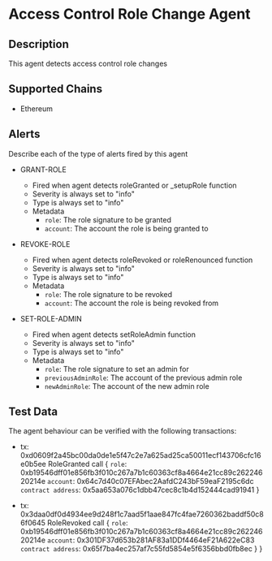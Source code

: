 # Access Control Role Change Agent

## Description

This agent detects access control role changes

## Supported Chains

- Ethereum

## Alerts

Describe each of the type of alerts fired by this agent

- GRANT-ROLE
  - Fired when agent detects roleGranted or _setupRole function
  - Severity is always set to "info"
  - Type is always set to "info" 
  - Metadata
    - `role`: The role signature to be granted
    - `account`: The account the role is being granted to

- REVOKE-ROLE
  - Fired when agent detects roleRevoked or roleRenounced function
  - Severity is always set to "info"
  - Type is always set to "info" 
  - Metadata
    - `role`: The role signature to be revoked
    - `account`: The account the role is being revoked from

- SET-ROLE-ADMIN
  - Fired when agent detects setRoleAdmin function
  - Severity is always set to "info"
  - Type is always set to "info" 
  - Metadata
    - `role`: The role signature to set an admin for
    - `previousAdminRole`: The account of the previous admin role 
    - `newAdminRole`: The account of the new admin role 

  

## Test Data

The agent behaviour can be verified with the following transactions:
- tx: 0xd0609f2a45bc00da0de1e5f47c2e7a625ad25ca50011ecf143706cfc16e0b5ee 
  RoleGranted call {
    `role`: 0xb19546dff01e856fb3f010c267a7b1c60363cf8a4664e21cc89c26224620214e
    `account`: 0x64c7d40c07EFAbec2AafdC243bF59eaF2195c6dc
    `contract address`: 0x5aa653a076c1dbb47cec8c1b4d152444cad91941
  }

- tx: 0x3daa0df0d4934ee9d248f1c7aad5f1aae847fc4fae7260362baddf50c86f0645
  RoleRevoked call {
    `role`: 0xb19546dff01e856fb3f010c267a7b1c60363cf8a4664e21cc89c26224620214e
    `account`: 0x301DF37d653b281AF83a1DDf4464eF21A622eC83
    `contract address`: 0x65f7ba4ec257af7c55fd5854e5f6356bbd0fb8ec
  }
}
